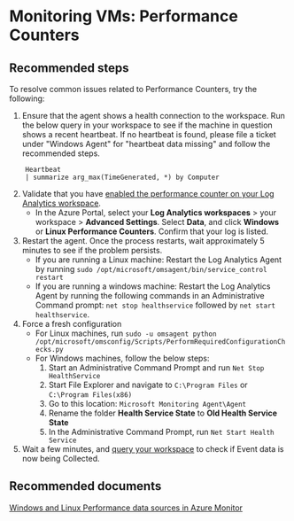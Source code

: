 <properties
    pageTitle="Monitoring VMs: Performance Counters"
    description="Problems related to Performance Counters on Windows or Linux"
    service="microsoft.operationalinsights"
    resource="operationalinsightsaccounts"
    authors="abuckner"
    displayorder=""
    selfHelpType="generic"
    supportTopicIds="32633005"
    resourceTags=""
    productPesIds="15725"
    cloudEnvironments="public, Blackforest, Fairfax"
/>

# Monitoring VMs: Performance Counters

## **Recommended steps**
To resolve common issues related to Performance Counters, try the following:

1. Ensure that the agent shows a health connection to the workspace. Run the below query in your workspace to see if the machine in question shows a recent heartbeat. If no heartbeat is found, please file a ticket under "Windows Agent" for "heartbeat data missing" and follow the recommended steps. <br>
```
	Heartbeat
	| summarize arg_max(TimeGenerated, *) by Computer
```
2. Validate that you have [enabled the performance counter on your Log Analytics workspace](https://docs.microsoft.com/en-us/azure/azure-monitor/platform/data-sources-performance-counters#configuring-performance-counters).
	* In the Azure Portal, select your **Log Analytics workspaces** > your workspace > **Advanced Settings**. Select **Data**, and click **Windows** or **Linux Performance Counters**. Confirm that your log is listed. 
3. Restart the agent. Once the process restarts, wait approximately 5 minutes to see if the problem persists. 
	* If you are running a Linux machine: Restart the Log Analytics Agent by running `sudo /opt/microsoft/omsagent/bin/service_control restart`
	* If you are running a windows machine: Restart the Log Analytics Agent by running the following commands in an Administrative Command prompt: `net stop healthservice` followed by `net start healthservice`.
4. Force a fresh configuration
	* For Linux machines, run `sudo -u omsagent python /opt/microsoft/omsconfig/Scripts/PerformRequiredConfigurationChecks.py`
	* For Windows machines, follow the below steps:
		1. Start an Administrative Command Prompt and run `Net Stop HealthService`
		2. Start File Explorer and navigate to `C:\Program Files` or `C:\Program Files(x86)`
		3. Go to this location: `Microsoft Monitoring Agent\Agent`
		4. Rename the folder **Health Service State** to **Old Health Service State**
		5. In the Administrative Command Prompt, run `Net Start Health Service`
4. Wait a few minutes, and [query your workspace](https://docs.microsoft.com/en-us/azure/azure-monitor/platform/data-sources-performance-counters#log-queries-with-performance-records) to check if Event data is now being Collected. 

## **Recommended documents**

[Windows and Linux Performance data sources in Azure Monitor](https://docs.microsoft.com/en-us/azure/azure-monitor/platform/data-sources-performance-counters)

